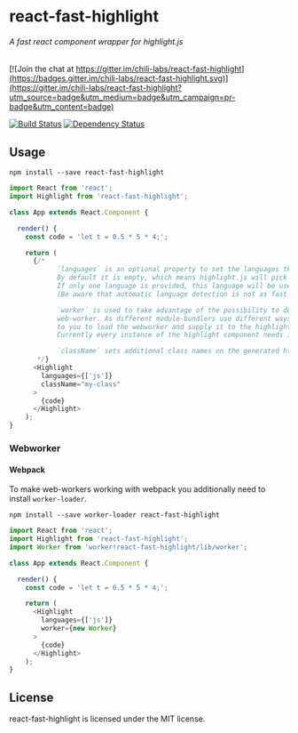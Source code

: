 # react-fast-highlight
###### A fast react component wrapper for highlight.js

[![Join the chat at https://gitter.im/chili-labs/react-fast-highlight](https://badges.gitter.im/chili-labs/react-fast-highlight.svg)](https://gitter.im/chili-labs/react-fast-highlight?utm_source=badge&utm_medium=badge&utm_campaign=pr-badge&utm_content=badge)

[![Build Status](https://travis-ci.org/chili-labs/react-fast-highlight.svg?branch=master)](https://travis-ci.org/chili-labs/react-fast-highlight)
[![Dependency Status](https://david-dm.org/chili-labs/react-fast-highlight.svg)](https://david-dm.org/chili-labs/react-fast-highlight)

## Usage

`npm install --save react-fast-highlight`

```js
import React from 'react';
import Highlight from 'react-fast-highlight';

class App extends React.Component {

  render() {
    const code = 'let t = 0.5 * 5 * 4;';

    return (
      {/*
            `languages` is an optional property to set the languages that highlight.js should pick from.
            By default it is empty, which means highlight.js will pick from all available languages.
            If only one language is provided, this language will be used without doing checks beforehand.
            (Be aware that automatic language detection is not as fast as when specifing a language.)

            `worker` is used to take advantage of the possibility to do the highlighting work in a
            web-worker. As different module-bundlers use different ways to load web-workers, it is up
            to you to load the webworker and supply it to the highlight component. (see example)
            Currently every instance of the highlight component needs its own web-worker.

            `className` sets additional class names on the generated html markup.
       */}
      <Highlight
        languages={['js']}
        className="my-class"
      >
        {code}
      </Highlight>
    );
}
```

### Webworker

#### Webpack

To make web-workers working with webpack you additionally need to install `worker-loader`.

`npm install --save worker-loader react-fast-highlight`

```js
import React from 'react';
import Highlight from 'react-fast-highlight';
import Worker from 'worker!react-fast-highlight/lib/worker';

class App extends React.Component {

  render() {
    const code = 'let t = 0.5 * 5 * 4;';

    return (
      <Highlight
        languages={['js']}
        worker={new Worker}
      >
        {code}
      </Highlight>
    );
}
```

## License

react-fast-highlight is licensed under the MIT license.
